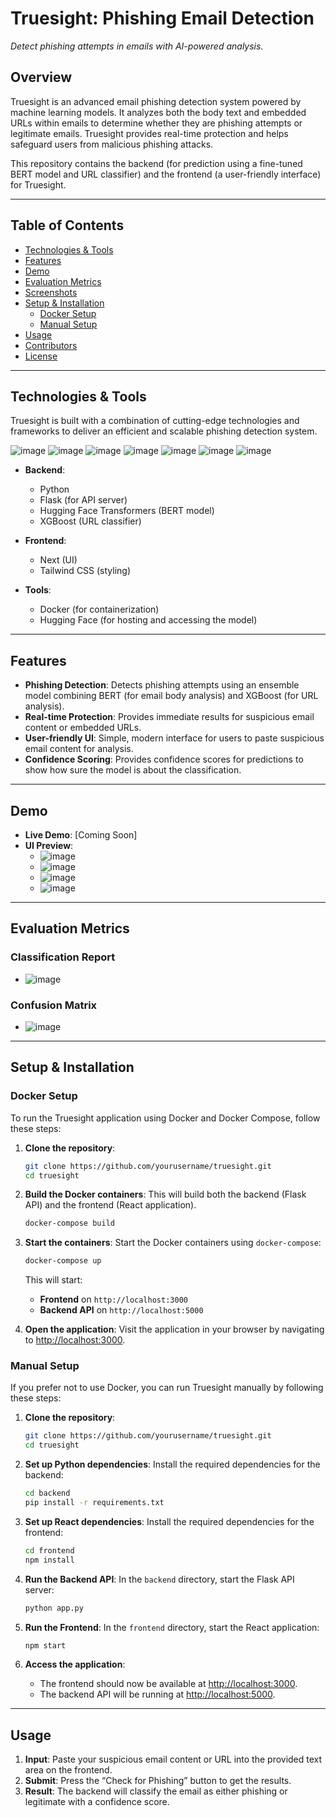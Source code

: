 # **Truesight: Phishing Email Detection**

*Detect phishing attempts in emails with AI-powered analysis.*

## **Overview**
Truesight is an advanced email phishing detection system powered by machine learning models. It analyzes both the body text and embedded URLs within emails to determine whether they are phishing attempts or legitimate emails. Truesight provides real-time protection and helps safeguard users from malicious phishing attacks.

This repository contains the backend (for prediction using a fine-tuned BERT model and URL classifier) and the frontend (a user-friendly interface) for Truesight.

---

## **Table of Contents**
- [Technologies & Tools](#technologies--tools)
- [Features](#features)
- [Demo](#demo)
- [Evaluation Metrics](#evaluation-metrics)
- [Screenshots](#screenshots)
- [Setup & Installation](#setup--installation)
  - [Docker Setup](#docker-setup)
  - [Manual Setup](#manual-setup)
- [Usage](#usage)
- [Contributors](#contributors)
- [License](#license)

---

## **Technologies & Tools**
Truesight is built with a combination of cutting-edge technologies and frameworks to deliver an efficient and scalable phishing detection system.

![image](https://github.com/user-attachments/assets/d2970e16-15c9-4893-8c28-7246832938dd) ![image](https://github.com/user-attachments/assets/a068546c-5c14-415d-ac5a-90e938f89064) ![image](https://github.com/user-attachments/assets/2f8fd89c-c66c-4228-90b2-1ed90ed56080) ![image](https://github.com/user-attachments/assets/984b25d8-667b-4115-9479-c270f8876774) ![image](https://github.com/user-attachments/assets/ce9eff20-c368-4ece-91b5-4e87bfad7a90) ![image](https://github.com/user-attachments/assets/c4379e26-0dd5-47c1-9c5b-c8d8697d5699) ![image](https://github.com/user-attachments/assets/c9eb0b2d-e20a-4cc6-bd56-75ed1177f86f)

- **Backend**:
  - Python
  - Flask (for API server)
  - Hugging Face Transformers (BERT model)
  - XGBoost (URL classifier)
  
- **Frontend**:
  - Next (UI)
  - Tailwind CSS (styling)

- **Tools**:
  - Docker (for containerization)
  - Hugging Face (for hosting and accessing the model)

---

## **Features**
- **Phishing Detection**: Detects phishing attempts using an ensemble model combining BERT (for email body analysis) and XGBoost (for URL analysis).
- **Real-time Protection**: Provides immediate results for suspicious email content or embedded URLs.
- **User-friendly UI**: Simple, modern interface for users to paste suspicious email content for analysis.
- **Confidence Scoring**: Provides confidence scores for predictions to show how sure the model is about the classification.

---

## **Demo**
- **Live Demo**: [Coming Soon]
- **UI Preview**:  
  - ![image](https://github.com/user-attachments/assets/52c12daa-57f0-4a0e-9141-73a4a6e5acc2)
  - ![image](https://github.com/user-attachments/assets/3529dafa-21e8-4698-ab51-e139b4b9d6f6)
  - ![image](https://github.com/user-attachments/assets/cfe5f4e4-41ea-44d9-9d86-592a191a028a)
  - ![image](https://github.com/user-attachments/assets/9c1511ee-6775-4fe6-82ba-bcaf65ad09ae)

---

## **Evaluation Metrics**
### **Classification Report**
- ![image](https://github.com/user-attachments/assets/d68c1635-e00f-4127-9c69-74a13ad0b0f7)

### **Confusion Matrix**
- ![image](https://github.com/user-attachments/assets/b88f5372-f386-4716-91a7-4335c351c31d)

---

## **Setup & Installation**

### **Docker Setup**
To run the Truesight application using Docker and Docker Compose, follow these steps:

1. **Clone the repository**:
   ```bash
   git clone https://github.com/yourusername/truesight.git
   cd truesight
   ```

2. **Build the Docker containers**:
   This will build both the backend (Flask API) and the frontend (React application).
   ```bash
   docker-compose build
   ```

3. **Start the containers**:
   Start the Docker containers using `docker-compose`:
   ```bash
   docker-compose up
   ```

   This will start:
   - **Frontend** on `http://localhost:3000`
   - **Backend API** on `http://localhost:5000`

4. **Open the application**:
   Visit the application in your browser by navigating to [http://localhost:3000](http://localhost:3000).

### **Manual Setup**
If you prefer not to use Docker, you can run Truesight manually by following these steps:

1. **Clone the repository**:
   ```bash
   git clone https://github.com/yourusername/truesight.git
   cd truesight
   ```

2. **Set up Python dependencies**:
   Install the required dependencies for the backend:
   ```bash
   cd backend
   pip install -r requirements.txt
   ```

3. **Set up React dependencies**:
   Install the required dependencies for the frontend:
   ```bash
   cd frontend
   npm install
   ```

4. **Run the Backend API**:
   In the `backend` directory, start the Flask API server:
   ```bash
   python app.py
   ```

5. **Run the Frontend**:
   In the `frontend` directory, start the React application:
   ```bash
   npm start
   ```

6. **Access the application**:
   - The frontend should now be available at [http://localhost:3000](http://localhost:3000).
   - The backend API will be running at [http://localhost:5000](http://localhost:5000).

---

## **Usage**

1. **Input**: Paste your suspicious email content or URL into the provided text area on the frontend.
2. **Submit**: Press the “Check for Phishing” button to get the results.
3. **Result**: The backend will classify the email as either phishing or legitimate with a confidence score.

